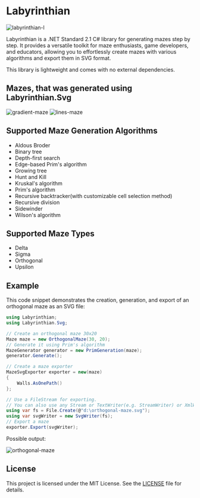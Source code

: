 # Labyrinthian
![labyrinthian-l](https://github.com/romandykyi/Labyrinthian/assets/94003504/36b5090b-a772-412a-a533-ef249a488228)

Labyrinthian is a .NET Standard 2.1 C# library for generating mazes step by step. It provides a versatile toolkit for maze enthusiasts, game developers, and educators, allowing you to effortlessly create mazes with various algorithms and export them in SVG format. 

This library is lightweight and comes with no external dependencies.

## Mazes, that was generated using Labyrinthian.Svg

![gradient-maze](https://github.com/romandykyi/Labyrinthian/assets/94003504/71d40c9c-92a1-41aa-a1e4-5031b14ec823)
![lines-maze](https://github.com/romandykyi/Labyrinthian/assets/94003504/b84d2bf9-3f71-461c-9231-8f9ff4766330)


## Supported Maze Generation Algorithms
* Aldous Broder
* Binary tree
* Depth-first search
* Edge-based Prim's algorithm
* Growing tree
* Hunt and Kill
* Kruskal's algorithm
* Prim's algorithm
* Recursive backtracker(with customizable cell selection method)
* Recursive division
* Sidewinder
* Wilson's algorithm

## Supported Maze Types
* Delta
* Sigma
* Orthogonal
* Upsilon

## Example
This code snippet demonstrates the creation, generation, and export of an orthogonal maze as an SVG file:
```csharp
using Labyrinthian;
using Labyrinthian.Svg;

// Create an orthogonal maze 30x20
Maze maze = new OrthogonalMaze(30, 20);
// Generate it using Prim's algorithm
MazeGenerator generator = new PrimGeneration(maze);
generator.Generate();

// Create a maze exporter
MazeSvgExporter exporter = new(maze)
{
    Walls.AsOnePath()
};

// Use a FileStream for exporting.
// You can also use any Stream or TextWriter(e.g. StreamWriter) or XmlWriter
using var fs = File.Create(@"d:\orthogonal-maze.svg");
using var svgWriter = new SvgWriter(fs);
// Export a maze
exporter.Export(svgWriter);
```
Possible output:

![orthogonal-maze](https://github.com/romandykyi/Labyrinthian/assets/94003504/74e10a4b-6f91-40f3-87d8-a88e16dfbd98)

## License
This project is licensed under the MIT License. See the [LICENSE](https://github.com/romandykyi/Labyrinthian/blob/master/LICENSE) file for details.
